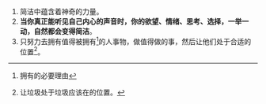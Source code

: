 1. 简洁中蕴含着神奇的力量。
2. **当你真正能听见自己内心的声音时，你的欲望、情绪、思考、选择，一举一动，自然都会变得简洁**。
3. 只努力去拥有值得被拥有[^1]的人事物，做值得做的事，然后让他们处于合适的位置[^2]。

[^1]: 拥有的必要理由
[^2]: 让垃圾处于垃圾应该在的位置。